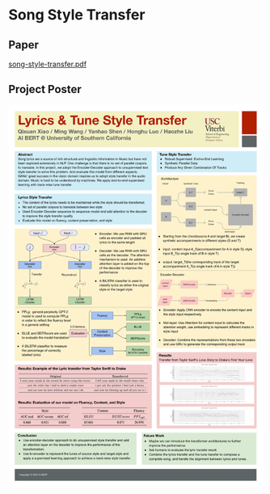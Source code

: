 # Song Style Transfer

## Paper
[song-style-transfer.pdf](https://github.com/honghulu/Song-Style-Transfer/files/13884103/song-style-transfer.pdf)


## Project Poster
<img src="poster.png" width="800" alt="poster">

